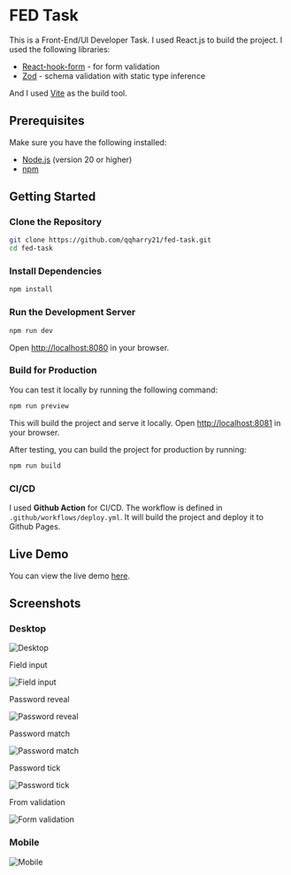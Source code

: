 # FED Task

This is a Front-End/UI Developer Task. I used React.js to build the project. I used the following libraries:

- [React-hook-form](https://react-hook-form.com/) - for form validation
- [Zod](https://github.com/colinhacks/zod) - schema validation with static type inference

And I used [Vite](https://vitejs.dev/) as the build tool.

## Prerequisites

Make sure you have the following installed:

- [Node.js](https://nodejs.org/) (version 20 or higher)
- [npm](https://www.npmjs.com/)

## Getting Started

### Clone the Repository

```bash
git clone https://github.com/qqharry21/fed-task.git
cd fed-task
```

### Install Dependencies

```bash
npm install
```

### Run the Development Server

```bash
npm run dev
```

Open [http://localhost:8080](http://localhost:8080) in your browser.

### Build for Production

You can test it locally by running the following command:

```bash
npm run preview
```

This will build the project and serve it locally. Open [http://localhost:8081](http://localhost:8081) in your browser.

After testing, you can build the project for production by running:

```bash
npm run build
```

### CI/CD

I used **Github Action** for CI/CD. The workflow is defined in `.github/workflows/deploy.yml`. It will build the project and deploy it to Github Pages.

## Live Demo

You can view the live demo [here](https://qqharry21.github.io/fed-task/).

## Screenshots

### Desktop

![Desktop](./screenshots/desktop.png)

Field input

![Field input](./screenshots/field-input.png)

Password reveal

![Password reveal](./screenshots/password-reveal.png)

Password match

![Password match](./screenshots/password-match.png)

Password tick

![Password tick](./screenshots/password-tick.png)

From validation

![Form validation](./screenshots/form-validation.png)

### Mobile

![Mobile](./screenshots/mobile.png)
